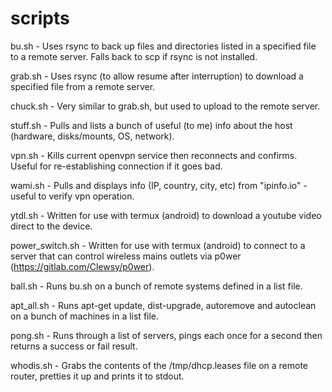 # scripts

bu.sh - Uses rsync to back up files and directories listed in a specified file to a remote server.  Falls back to scp if rsync is not installed.

grab.sh - Uses rsync (to allow resume after interruption) to download a specified file from a remote server.

chuck.sh - Very similar to grab.sh, but used to upload to the remote server.

stuff.sh - Pulls and lists a bunch of useful (to me) info about the host (hardware, disks/mounts, OS, network).

vpn.sh - Kills current openvpn service then reconnects and confirms.  Useful for re-establishing connection if it goes bad.

wami.sh - Pulls and displays info (IP, country, city, etc) from "ipinfo.io" - useful to verify vpn operation.

ytdl.sh - Written for use with termux (android) to download a youtube video direct to the device.

power_switch.sh - Written for use with termux (android) to connect to a server that can control wireless mains outlets via p0wer (https://gitlab.com/Clewsy/p0wer).

ball.sh - Runs bu.sh on a bunch of remote systems defined in a list file.

apt_all.sh - Runs apt-get update, dist-upgrade, autoremove and autoclean on a bunch of machines in a list file.

pong.sh - Runs through a list of servers, pings each once for a second then returns a success or fail result.

whodis.sh - Grabs the contents of the /tmp/dhcp.leases file on a remote router, pretties it up and prints it to stdout.
